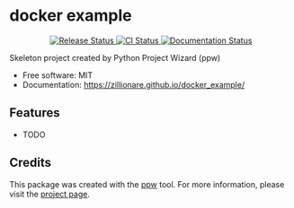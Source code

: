 # docker example


<p align="center">
<a href="https://pypi.python.org/pypi/docker_example">
    <img src="https://img.shields.io/pypi/v/docker_example.svg"
        alt = "Release Status">
</a>

<a href="https://github.com/zillionare/docker_example/actions">
    <img src="https://github.com/zillionare/docker_example/actions/workflows/main.yml/badge.svg?branch=release" alt="CI Status">
</a>

<a href="https://zillionare.github.io/docker_example/">
    <img src="https://img.shields.io/website/https/zillionare.github.io/docker_example/index.html.svg?label=docs&down_message=unavailable&up_message=available" alt="Documentation Status">
</a>

</p>


Skeleton project created by Python Project Wizard (ppw)


* Free software: MIT
* Documentation: <https://zillionare.github.io/docker_example/>


## Features

* TODO

## Credits

This package was created with the [ppw](https://zillionare.github.io/python-project-wizard) tool. For more information, please visit the [project page](https://zillionare.github.io/python-project-wizard/).
